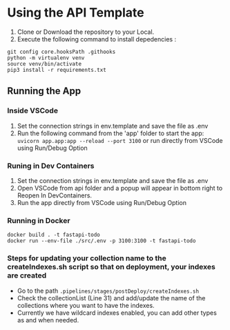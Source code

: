 # Using the API Template

1. Clone or Download the repository to your Local. 
2. Execute the following command to install depedencies : 

```
git config core.hooksPath .githooks
python -m virtualenv venv
source venv/bin/activate 
pip3 install -r requirements.txt
```


## Running the App 

### Inside VSCode

1. Set the connection strings in env.template and save the file as .env
2. Run the following command from the 'app' folder to start the app:
`uvicorn app.app:app --reload --port 3100`
 or run directly from VSCode using Run/Debug Option


### Runing in Dev Containers

1. Set the connection strings in env.template and save the file as .env
2. Open VSCode from api folder and a popup will appear in bottom right to Reopen In DevContainers.
3. Run the app directly from VSCode using Run/Debug Option 


### Running in Docker

```
docker build . -t fastapi-todo
docker run --env-file ./src/.env -p 3100:3100 -t fastapi-todo
```

### Steps for updating your collection name to the createIndexes.sh script so that on deployment, your indexes are created

* Go to the path ```.pipelines/stages/postDeploy/createIndexes.sh```
* Check the collectionList (Line 31) and add/update the name of the collections where you want to have the indexes.
* Currently we have wildcard indexes enabled, you can add other types as and when needed.
